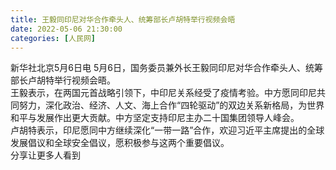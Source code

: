 ```yaml
---
title: 王毅同印尼对华合作牵头人、统筹部长卢胡特举行视频会晤
date: 2022-05-06 21:30:00
categories: [人民网]
---
```

新华社北京5月6日电 5月6日，国务委员兼外长王毅同印尼对华合作牵头人、统筹部长卢胡特举行视频会晤。  
王毅表示，在两国元首战略引领下，中印尼关系经受了疫情考验。中方愿同印尼共同努力，深化政治、经济、人文、海上合作“四轮驱动”的双边关系新格局，为世界和平与发展作出更大贡献。中方坚定支持印尼主办二十国集团领导人峰会。  
卢胡特表示，印尼愿同中方继续深化“一带一路”合作，欢迎习近平主席提出的全球发展倡议和全球安全倡议，愿积极参与这两个重要倡议。  
分享让更多人看到  
